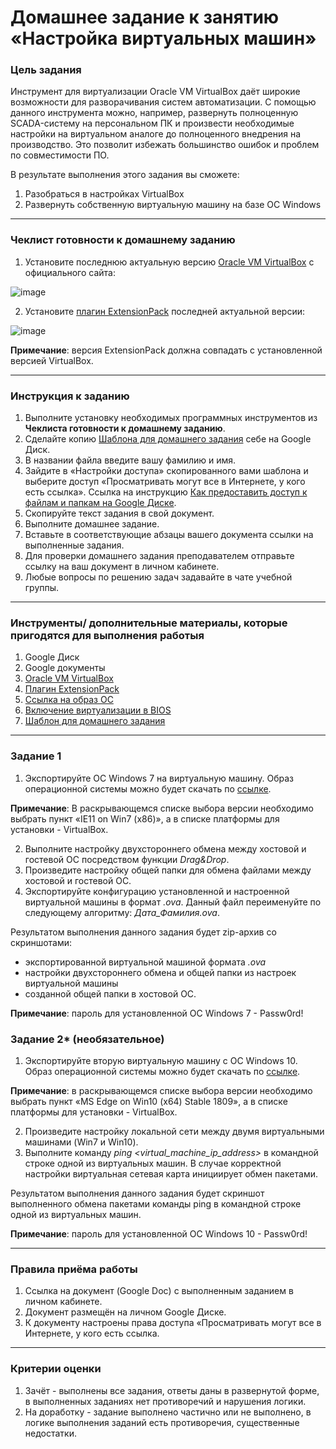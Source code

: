 # Домашнее задание к занятию «Настройка виртуальных машин»

### Цель задания

Инструмент для виртуализации Oracle VM VirtualBox даёт широкие возможности для разворачивания систем автоматизации. С помощью данного инструмента можно, например, развернуть полноценную SCADA-систему на персональном ПК и произвести необходимые настройки на виртуальном аналоге до полноценного внедрения на производство. Это позволит избежать большинство ошибок и проблем по совместимости ПО. 

В результате выполнения этого задания вы сможете:

1. Разобраться в настройках VirtualBox
2. Развернуть собственную виртуальную машину на базе ОС Windows

------

### Чеклист готовности к домашнему заданию

1. Установите последнюю актуальную версию [Oracle VM VirtualBox](https://www.virtualbox.org/wiki/Downloads) с официального сайта: 

![image](https://github.com/netology-code/pwin-homeworks/blob/main/Screen%201.png)

2. Установите [плагин ExtensionPack](https://www.virtualbox.org/wiki/Downloads) последней актуальной версии:

![image](https://github.com/netology-code/pwin-homeworks/blob/main/Screen%202.png)

**Примечание**: версия ExtensionPack должна совпадать с установленной версией VirtualBox.

------

### Инструкция к заданию

1. Выполните установку необходимых программных инструментов из **Чеклиста готовности к домашнему заданию**.
2. Сделайте копию [Шаблона для домашнего задания](https://docs.google.com/document/d/1S9z8d6FjyzZOqCw24D4qw6cJ4fPg0yfW_8E5gHGCtsY/edit?usp=sharing) себе на Google Диск.
3. В названии файла введите вашу фамилию и имя.
4. Зайдите в «Настройки доступа» скопированного вами шаблона и выберите доступ «Просматривать могут все в Интернете, у кого есть ссылка». Ссылка на инструкцию [Как предоставить доступ к файлам и папкам на Google Диске](https://support.google.com/docs/answer/2494822?hl=ru&co=GENIE.Platform%3DDesktop).
5. Скопируйте текст задания в свой документ.
6. Выполните домашнее задание.
7. Вставьте в соответствующие абзацы вашего документа ссылки на выполненные задания.
8. Для проверки домашнего задания преподавателем отправьте ссылку на ваш документ в личном кабинете.
9. Любые вопросы по решению задач задавайте в чате учебной группы.

------

### Инструменты/ дополнительные материалы, которые пригодятся для выполнения работыя

1. Google Диск
2. Google документы
3. [Oracle VM VirtualBox](https://www.virtualbox.org/wiki/Downloads)
4. [Плагин ExtensionPack](https://www.virtualbox.org/wiki/Downloads)
5. [Ссылка на образ ОС](https://developer.microsoft.com/en-us/microsoft-edge/tools/vms/)
6. [Включение виртуализации в BIOS](https://support.bluestacks.com/hc/ru/articles/360058102252-%D0%9A%D0%B0%D0%BA-%D0%B2%D0%BA%D0%BB%D1%8E%D1%87%D0%B8%D1%82%D1%8C-%D0%B0%D0%BF%D0%BF%D0%B0%D1%80%D0%B0%D1%82%D0%BD%D1%83%D1%8E-%D0%B2%D0%B8%D1%80%D1%82%D1%83%D0%B0%D0%BB%D0%B8%D0%B7%D0%B0%D1%86%D0%B8%D1%8E-VT-%D0%B2-Windows-10-%D0%B4%D0%BB%D1%8F-BlueStacks-5)
7. [Шаблон для домашнего задания](https://docs.google.com/document/d/1S9z8d6FjyzZOqCw24D4qw6cJ4fPg0yfW_8E5gHGCtsY/edit?usp=sharing)

------

### Задание 1

1. Экспортируйте ОС Windows 7 на виртуальную машину. Образ операционной системы можно будет скачать по [ссылке](https://developer.microsoft.com/en-us/microsoft-edge/tools/vms/). 

**Примечание**: В раскрывающемся списке выбора версии необходимо выбрать пункт «IE11 on Win7 (x86)», а в списке платформы для установки - VirtualBox.

2. Выполните настройку двухстороннего обмена между хостовой и гостевой ОС посредством функции *Drag&Drop*.
3. Произведите настройку общей папки для обмена файлами между хостовой и гостевой ОС.
4. Экспортируйте конфигурацию установленной и настроенной виртуальной машины в формат *.ova*. Данный файл переименуйте по следующему алгоритму: *Дата_Фамилия.ova*.

Результатом выполнения данного задания будет zip-архив со скриншотами:
- экспортированной виртуальной машиной формата *.ova*
- настройки двухстороннего обмена и общей папки из настроек виртуальной машины
- созданной общей папки в хостовой ОС. 

**Примечание**: пароль для установленной ОС Windows 7 - Passw0rd!

### Задание 2* (необязательное)

1. Экспортируйте вторую виртуальную машину с ОС Windows 10. Образ операционной системы можно будет скачать по [ссылке](https://developer.microsoft.com/en-us/microsoft-edge/tools/vms/).

**Примечание**: в раскрывающемся списке выбора версии необходимо выбрать пункт «MS Edge on Win10 (x64) Stable 1809», а в списке платформы для установки - VirtualBox.

2. Произведите настройку локальной сети между двумя виртуальными машинами (Win7 и Win10).
3. Выполните команду *ping <virtual_machine_ip_address>* в командной строке одной из виртуальных машин. В случае корректной настройки виртуальная сетевая карта инициирует обмен пакетами.

Результатом выполнения данного задания будет скриншот выполненного обмена пакетами команды ping в командной строке одной из виртуальных машин.

**Примечание**: пароль для установленной ОС Windows 10 - Passw0rd!

-----

### Правила приёма работы

1. Ссылка на документ (Google Doc) с выполненным заданием в личном кабинете.
2. Документ размещён на личном Google Диске.
3. К документу настроены права доступа «Просматривать могут все в Интернете, у кого есть ссылка.

------

### Критерии оценки

1. Зачёт - выполнены все задания, ответы даны в развернутой форме, в выполненных заданиях нет противоречий и нарушения логики.
2. На доработку - задание выполнено частично или не выполнено, в логике выполнения заданий есть противоречия, существенные недостатки.
